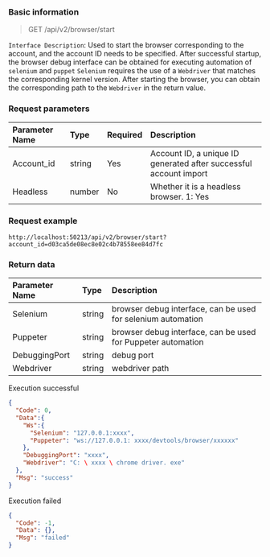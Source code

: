 ### Basic information

> GET /api/v2/browser/start

`Interface Description`: Used to start the browser corresponding to the account, and the account ID needs to be specified. After successful startup, the browser debug interface can be obtained for executing automation of `selenium` and `puppet`
`Selenium` requires the use of a `Webdriver` that matches the corresponding kernel version. After starting the browser, you can obtain the corresponding path to the `Webdriver` in the return value.

### Request parameters
|Parameter Name | Type | Required | Description|
|:---- |:-- |:-- |:-- |
|Account_id | string | Yes | Account ID, a unique ID generated after successful account import|
|Headless | number | No | Whether it is a headless browser. 1: Yes|

### Request example

```
http://localhost:50213/api/v2/browser/start?account_id=d03ca5de08ec8e02c4b78558ee84d7fc
```

### Return data

|Parameter Name | Type | Description|
|:---- |:-- |:--|
|Selenium | string | browser debug interface, can be used for selenium automation|
|Puppeter | string | browser debug interface, can be used for Puppeter automation|
|DebuggingPort | string | debug port|
|Webdriver | string | webdriver path|

Execution successful

```json
{
  "Code": 0,
  "Data":{
    "Ws":{
      "Selenium": "127.0.0.1:xxxx",
      "Puppeter": "ws://127.0.0.1: xxxx/devtools/browser/xxxxxx"
    },
    "DebuggingPort": "xxxx",
    "Webdriver": "C: \ xxxx \ chrome driver. exe"
  },
  "Msg": "success"
}
```

Execution failed

```json
{
  "Code": -1,
  "Data": {},
  "Msg": "failed"
}
```